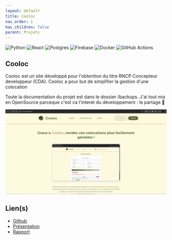 ```yaml
---
layout: default
title: Cooloc
nav_order: 1
has_children: false
parent: Projets
---
```


![Python](https://img.shields.io/badge/python-3670A0?style=flat&logo=python&logoColor=ffdd54) ![React](https://img.shields.io/badge/react-%2320232a.svg?style=flat&logo=react&logoColor=%2361DAFB) ![Postgres](https://img.shields.io/badge/postgres-%23316192.svg?style=flat&logo=postgresql&logoColor=white) ![Firebase](https://img.shields.io/badge/firebase-a08021?style=flat&logo=firebase&logoColor=ffcd34) ![Docker](https://img.shields.io/badge/docker-%230db7ed.svg?style=flat&logo=docker&logoColor=white) ![GitHub Actions](https://img.shields.io/badge/github%20actions-%232671E5.svg?style=flat&logo=githubactions&logoColor=white)

## Cooloc

Cooloc est un site développé pour l'obtention du titre RNCP Concepteur developpeur (CDA). Cooloc a pour but de simplifier la gestion d'une colocation

Toute la documentation du projet est dans le dossier /backups. J'ai tout mis en OpenSource parceque c'est ca l'interet du développement : le partage 🤝

![Homepage](cooloc.png)

## Lien(s)

- [Github](https://github.com/MathieuAudibert/Cooloc)
- [Présentation](https://docs.google.com/presentation/d/1Y5bW8WoPRExJGA21GxMHyY46XTlmjm0y1gQCe2c5fsE/edit?usp=sharing)
- [Rapport](https://docs.google.com/document/d/1N-IaB4XX8bFHh0D9jEAmT1BzQz1PJqrzT2tkXwD2LsI/edit?usp=sharing)
